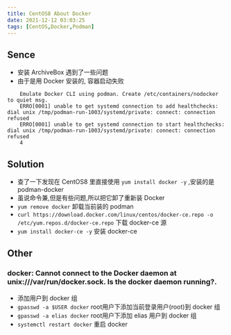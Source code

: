 ```yaml
---
title: CentOS8 About Docker
date: 2021-12-12 03:03:25
tags: [CentOS,Docker,Podman]
---
```

## Sence
- 安装 ArchiveBox 遇到了一些问题
- 由于是用 Docker 安装的, 容器启动失败
```shell
    Emulate Docker CLI using podman. Create /etc/containers/nodocker to quiet msg.
    ERRO[0001] unable to get systemd connection to add healthchecks: dial unix /tmp/podman-run-1003/systemd/private: connect: connection refused
    ERRO[0001] unable to get systemd connection to start healthchecks: dial unix /tmp/podman-run-1003/systemd/private: connect: connection refused
    4
```
<!--more-->

## Solution
- 查了一下发现在 CentOS8 里直接使用 `yum install docker -y` ,安装的是 podman-docker
- 虽说命令兼,但是有些问题,所以把它卸了重新装 Docker
- `yum remove docker` 卸载当前装的 podman
- `curl https://download.docker.com/linux/centos/docker-ce.repo -o /etc/yum.repos.d/docker-ce.repo` 下载 docker-ce 源
- `yum install docker-ce -y` 安装 docker-ce


## Other
### docker: Cannot connect to the Docker daemon at unix:///var/run/docker.sock. Is the docker daemon running?.
- 添加用户到 docker 组
- `gpasswd -a $USER docker` root用户下添加当前登录用户(root)到 docker 组
- `gpasswd -a elias docker` root用户下添加 elias 用户到 docker 组
- `systemctl restart docker` 重启 docker 
